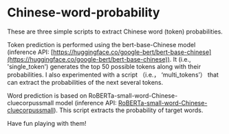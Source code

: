 # Chinese-word-probability

These are three simple scripts to extract Chinese word (token) probabilities.

Token prediction is performed using the bert-base-Chinese model (inference API: [https://huggingface.co/google-bert/bert-base-chinese](https://huggingface.co/google-bert/bert-base-chinese)). It (i.e., 'single_token') generates the top 50 possible tokens along with their probabilities. I also experimented with a script （i.e.， ‘multi_tokens’） that can extract the probabilities of the next several tokens.

Word prediction is based on RoBERTa-small-word-Chinese-cluecorpussmall model (inference API: [RoBERTa-small-word-Chinese-cluecorpussmall](https://huggingface.co/uer/roberta-small-word-chinese-cluecorpussmall)). This script extracts the probability of target words.

Have fun playing with them!
